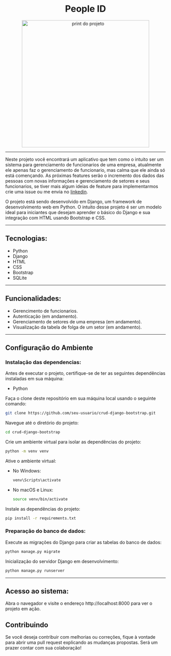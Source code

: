 <h1 align="center">People ID</h1>

<p align="center" >
  <img alt="print do projeto" width="400" src="https://github.com/LucasdsGomes/Django-CRUD/assets/114450172/96d2aeb2-37cc-430e-a75b-c720d00849fa">
</p>

---

Neste projeto você encontrará um aplicativo que tem como o intuito ser um sistema para gerenciamento de funcionarios de 
uma empresa, atualmente ele apenas faz o gerenciamento de funcionario, mas calma que ele ainda só está començando. 
As próximas features serão o incremento dos dados das pessoas com novas informações e gerenciamento de setores e seus 
funcionarios, se tiver mais algum ideias de feature para implementarmos crie uma issue ou me envia no 
[linkedin](https://www.linkedin.com/in/lucasdsgomes/).

O projeto está sendo desenvolvido em Django, um framework de desenvolvimento web em Python. O intuito desse projeto é ser um modelo
ideal para iniciantes que desejam aprender o básico do Django e sua integração com HTML usando Bootstrap e CSS.

---

## Tecnologias:

- Python
- Django
- HTML
- CSS
- Bootstrap
- SQLite

---

## Funcionalidades:

- Gerencimento de funcionarios.
- Autenticação (em andamento).
- Gerenciamento de setores de uma empresa (em andamento).
- Visualização da tabela de folga de um setor (em andamento).

---

## Configuração do Ambiente

### Instalação das dependencias:

Antes de executar o projeto, certifique-se de ter as seguintes dependências instaladas em sua máquina:

- Python

Faça o clone deste repositório em sua máquina local usando o seguinte comando:

```bash
git clone https://github.com/seu-usuario/crud-django-bootstrap.git
```
      
Navegue até o diretório do projeto:

```bash
cd crud-django-bootstrap
```

Crie um ambiente virtual para isolar as dependências do projeto:

```bash
python -m venv venv
```

Ative o ambiente virtual:

- No Windows:

  ```bash
  venv\Scripts\activate
  ```

- No macOS e Linux:

  ```bash
  source venv/bin/activate
  ```

Instale as dependências do projeto:

```bash
pip install -r requirements.txt
```

### Preparação do banco de dados:

Execute as migrações do Django para criar as tabelas do banco de dados:

```bash
python manage.py migrate
```

Inicialização do servidor Django em desenvolvimento:

```bash
python manage.py runserver
```

---  

## Acesso ao sistema:

Abra o navegador e visite o endereço http://localhost:8000 para ver o projeto em ação.

## Contribuindo

Se você deseja contribuir com melhorias ou correções, fique à vontade para abrir uma pull request explicando as mudanças propostas. Será um prazer contar com sua colaboração!
